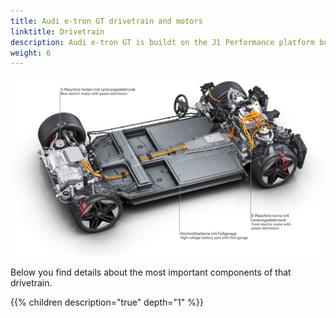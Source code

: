 ```yaml
---
title: Audi e-tron GT drivetrain and motors
linktitle: Drivetrain
description: Audi e-tron GT is buildt on the J1 Performance platform buildt together with Porsche.
weight: 6
---
```


![Drivetrain](drivetrain.jpg "Audi e-tron GT drivetrain")

Below you find details about the most important components of that drivetrain.


{{% children description="true" depth="1" %}}
